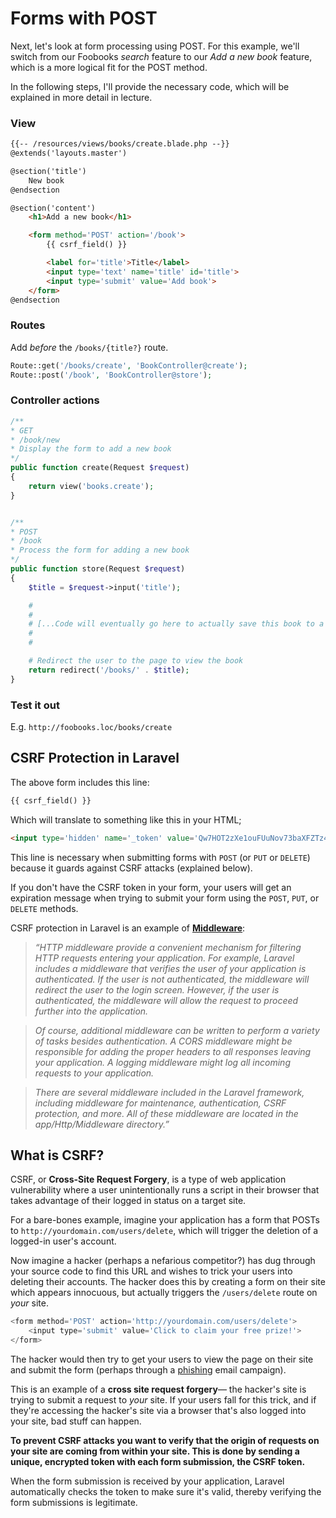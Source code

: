 # Forms with POST
Next, let's look at form processing using POST. For this example, we'll switch from our Foobooks *search* feature to our *Add a new book* feature, which is a more logical fit for the POST method.

In the following steps, I'll provide the necessary code, which will be explained in more detail in lecture.


### View
```html
{{-- /resources/views/books/create.blade.php --}}
@extends('layouts.master')

@section('title')
    New book
@endsection

@section('content')
    <h1>Add a new book</h1>

    <form method='POST' action='/book'>
        {{ csrf_field() }}

        <label for='title'>Title</label>
        <input type='text' name='title' id='title'>
        <input type='submit' value='Add book'>
    </form>
@endsection
```


### Routes
Add *before* the `/books/{title?}` route.

```php
Route::get('/books/create', 'BookController@create');
Route::post('/book', 'BookController@store');
```


### Controller actions
```php
/**
* GET
* /book/new
* Display the form to add a new book
*/
public function create(Request $request) 
{
    return view('books.create');
}


/**
* POST
* /book
* Process the form for adding a new book
*/
public function store(Request $request) 
{
    $title = $request->input('title');

    #
    #
    # [...Code will eventually go here to actually save this book to a database...]
    #
    #

    # Redirect the user to the page to view the book
    return redirect('/books/' . $title);
}
```

### Test it out
E.g. `http://foobooks.loc/books/create`


## CSRF Protection in Laravel
The above form includes this line:

```html
{{ csrf_field() }}
```

Which will translate to something like this in your HTML;

```html
<input type='hidden' name='_token' value='Qw7HOT2zXe1ouFUuNov73baXFZTz4nHdf0CyJvZe'>
```

This line is necessary when submitting forms with `POST` (or `PUT` or `DELETE`) because it guards against CSRF attacks (explained below).

If you don't have the CSRF token in your form, your users will get an expiration message when trying to submit your form using the `POST`, `PUT`, or `DELETE` methods.

CSRF protection in Laravel is an example of [__Middleware__](http://laravel.com/docs/middleware#terminable-middleware):

> *&ldquo;HTTP middleware provide a convenient mechanism for filtering HTTP requests entering your application. For example, Laravel includes a middleware that verifies the user of your application is authenticated. If the user is not authenticated, the middleware will redirect the user to the login screen. However, if the user is authenticated, the middleware will allow the request to proceed further into the application.*

> *Of course, additional middleware can be written to perform a variety of tasks besides authentication. A CORS middleware might be responsible for adding the proper headers to all responses leaving your application. A logging middleware might log all incoming requests to your application.*

> *There are several middleware included in the Laravel framework, including middleware for maintenance, authentication, CSRF protection, and more. All of these middleware are located in the app/Http/Middleware directory.&rdquo;*




## What is CSRF?
CSRF, or __Cross-Site Request Forgery__, is a type of web application vulnerability where a user unintentionally runs a script in their browser that takes advantage of their logged in status on a target site.

For a bare-bones example, imagine your application has a form that POSTs to `http://yourdomain.com/users/delete`, which will trigger the deletion of a logged-in user's account.

Now imagine a hacker (perhaps a nefarious competitor?) has dug through your source code to find this URL and wishes to trick your users into deleting their accounts. The hacker does this by creating a form on their site which appears innocuous, but actually triggers the `/users/delete` route on *your* site.

```php
<form method='POST' action='http://yourdomain.com/users/delete'>
    <input type='submit' value='Click to claim your free prize!'>
</form>
```

The hacker would then try to get your users to view the page on their site and submit the form (perhaps through a [phishing](https://en.wikipedia.org/wiki/Phishing) email campaign).

This is an example of a __cross site request forgery__&mdash; the hacker's site is trying to submit a request to *your* site. If your users fall for this trick, and if they're accessing the hacker's site via a browser that's also logged into your site, bad stuff can happen.

__To prevent CSRF attacks you want to verify that the origin of requests on your site are coming from within your site. This is done by sending a unique, encrypted token with each form submission, the CSRF token.__

When the form submission is received by your application, Laravel automatically checks the token to make sure it's valid, thereby verifying the form submissions is legitimate.
